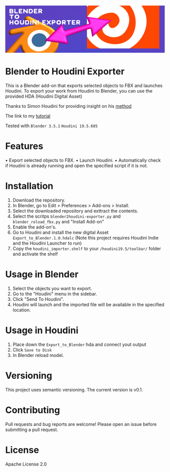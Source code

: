 ![alt text](https://github.com/Limbicnation/blender2houdini-exporter/blob/main/banner.png)

# Blender to Houdini Exporter

This is a Blender add-on that exports selected objects to FBX and launches Houdini.
To export your work from Houdini to Blender, you can use the provided HDA (Houdini Digital Asset)

Thanks to Simon Houdini for providing insight on his [method](https://www.youtube.com/watch?v=H5aY9wcbX3c&list=LL&index=3)

The link to my [tutorial](https://www.youtube.com/watch?v=Oue4qUfea4I) 

Tested with ```Blender 3.5.1```
```Houdini 19.5.605```

# Features 

•	Export selected objects to FBX.
•	Launch Houdini.
•	Automatically check if Houdini is already running and open the specified script if it is not.

# Installation

1. Download the repository.
2. In Blender, go to Edit > Preferences > Add-ons > Install.
3. Select the downloaded repository and exttract the contents.
5. Select the scritps ```blender2houdini-exporter.py``` and ```blender_reload_fbx.py``` and "Install Add-on"
4. Enable the add-on's.
5. Go to Houdini and install the new digital Asset ```Export_to_Blender.1.0.hdalc``` (Note this project requires Houdini Indie and the Houdini Launcher to run)
6. Copy the ```houdini_importer.shelf``` to your ```/houdini19.5/toolbar/``` folder and activate the shelf

# Usage in Blender

1. Select the objects you want to export.
2. Go to the "Houdini" menu in the sidebar.
3. Click "Send To Houdini".
4. Houdini will launch and the imported file will be available in the specified location.

# Usage in Houdini

1. Place down the ```Export_to_Blender``` hda and connect yout output 
2. Click ```Save to Disk```
3. In Blender reload model.

# Versioning

This project uses semantic versioning. The current version is v0.1.

# Contributing

Pull requests and bug reports are welcome! Please open an issue before submitting a pull request.

# License

Apache License 2.0
